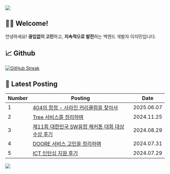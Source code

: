 <img src="https://capsule-render.vercel.app/api?type=waving&color=8B6D6D&height=200&section=header" />

## 👋🏻 Welcome!

안녕하세요! **끊임없이 고민**하고, **지속적으로 발전**하는 백엔드 개발자 이지민입니다.

## 📈 Github

[![GitHub Streak](https://streak-stats.demolab.com?user=JJimini&theme=onedark)](https://git.io/streak-stats)

## 📒 Latest Posting

| Number | Posting | Date |
|--------|---------|------|
| 1 | [404의 함정 - 사라진 커리큘럼을 찾아서](https://jjimini.github.io/posts/404%EC%9D%98-%ED%95%A8%EC%A0%95-%EC%82%AC%EB%9D%BC%EC%A7%84-%EC%BB%A4%EB%A6%AC%ED%81%98%EB%9F%BC%EC%9D%84-%EC%B0%BE%EC%95%84%EC%84%9C/) | 2025.06.07 |
| 2 | [Tree 서비스를 정리하며](https://jjimini.github.io/posts/Tree-%EC%84%9C%EB%B9%84%EC%8A%A4%EB%A5%BC-%EC%A0%95%EB%A6%AC%ED%95%98%EB%A9%B0/) | 2024.11.25 |
| 3 | [제11회 대한민국 SW융합 해커톤 대회 대상 수상 후기](https://jjimini.github.io/posts/%EC%A0%9C11%ED%9A%8C-%EB%8C%80%ED%95%9C%EB%AF%BC%EA%B5%AD-SW%EC%9C%B5%ED%95%A9-%ED%95%B4%EC%BB%A4%ED%86%A4-%EB%8C%80%ED%9A%8C-%EB%8C%80%EC%83%81-%EC%88%98%EC%83%81-%ED%9B%84%EA%B8%B0/) | 2024.08.29|
| 4 | [DOORE 서비스 고민을 정리하며](https://jjimini.github.io/posts/DOORE-%EC%84%9C%EB%B9%84%EC%8A%A4%EC%9D%98-%EA%B3%A0%EB%AF%BC%EC%9D%84-%EC%A0%95%EB%A6%AC%ED%95%98%EB%A9%B0/) | 2024.07.31 |
| 5 | [ICT 인턴십 지원 후기](https://jjimini.github.io/posts/ICT-%EC%9D%B8%ED%84%B4-%EC%A7%80%EC%9B%90-%ED%9B%84%EA%B8%B0/) | 2024.07.29|

<img src="https://capsule-render.vercel.app/api?type=waving&color=8B6D6D&height=200&section=footer" />

<!--
**JJimini/JJimini** is a ✨ _special_ ✨ repository because its `README.md` (this file) appears on your GitHub profile.

Here are some ideas to get you started:

- 🔭 I’m currently working on ...
- 🌱 I’m currently learning ...
- 👯 I’m looking to collaborate on ...
- 🤔 I’m looking for help with ...
- 💬 Ask me about ...
- 📫 How to reach me: ...
- 😄 Pronouns: ...
- ⚡ Fun fact: ...
-->
